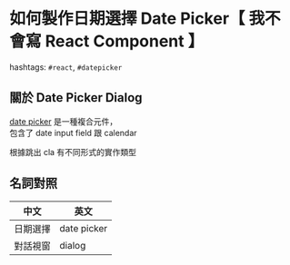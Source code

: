 # 如何製作日期選擇 Date Picker【 我不會寫 React Component 】

hashtags: `#react`, `#datepicker`

## 關於 Date Picker Dialog

[date picker][date-picker] 是一種複合元件，  
包含了 date input field 跟 calendar

根據跳出 cla 有不同形式的實作類型

## 名詞對照

| 中文     | 英文        |
| -------- | ----------- |
| 日期選擇 | date picker |
| 對話視窗 | dialog      |

[date-picker]: https://www.w3.org/WAI/ARIA/apg/example-index/dialog-modal/datepicker-dialog
